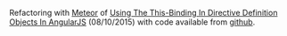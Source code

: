 Refactoring with [Meteor](https://www.meteor.com/) of [Using The This-Binding In Directive Definition Objects In AngularJS](http://www.bennadel.com/blog/2929-using-the-this-binding-in-directive-definition-objects-in-angularjs.htm) (08/10/2015) with code available from [github](https://github.com/bennadel/JavaScript-Demos/tree/master/demos/this-ref-directive-definition-angularjs).

